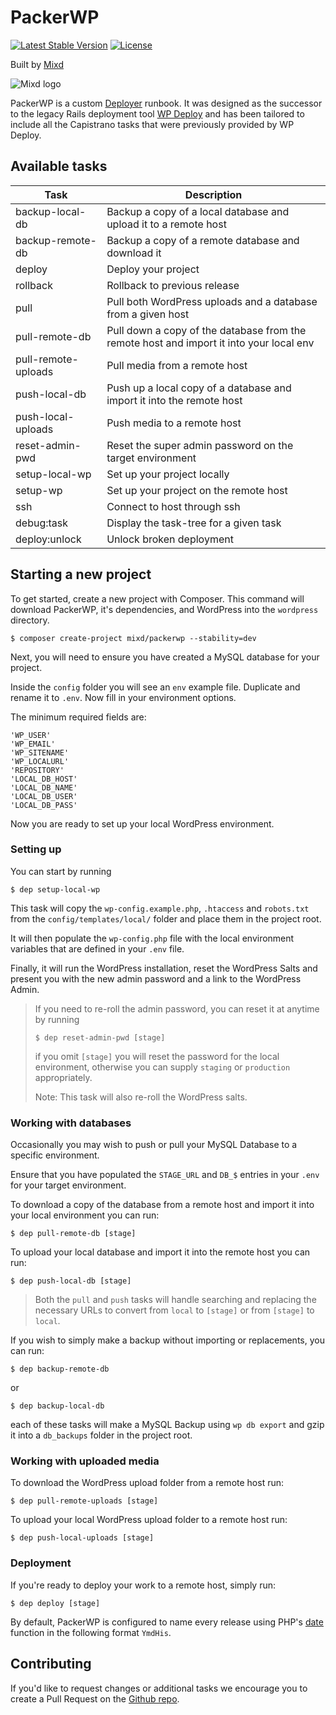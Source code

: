 # PackerWP

[![Latest Stable Version](https://poser.pugx.org/mixd/packerwp/v)](//packagist.org/packages/mixd/packerwp) [![License](https://poser.pugx.org/mixd/packerwp/license)](//packagist.org/packages/mixd/packerwp)

Built by [Mixd](https://github.com/Mixd/)

![Mixd logo](https://avatars1.githubusercontent.com/u/2025589?s=75 "Mixd - World Class Web Design")

PackerWP is a custom [Deployer](https://deployer.org/) runbook. It was designed as the successor to the legacy Rails deployment tool [WP Deploy](https://github.com/mixd/wp-deploy) and has been tailored to include all the Capistrano tasks that were previously provided by WP Deploy.

## Available tasks

| Task                   | Description                                                                             |
|------------------------|-----------------------------------------------------------------------------------------|
| backup-local-db        | Backup a copy of a local database and upload it to a remote host                        |
| backup-remote-db       | Backup a copy of a remote database and download it                                      |
| deploy                 | Deploy your project                                                                     |
| rollback               | Rollback to previous release                                                            |
| pull                   | Pull both WordPress uploads and a database from a given host                            |
| pull-remote-db         | Pull down a copy of the database from the remote host and import it into your local env |
| pull-remote-uploads    | Pull media from a remote host                                                           |
| push-local-db          | Push up a local copy of a database and import it into the remote host                   |
| push-local-uploads     | Push media to a remote host                                                             |
| reset-admin-pwd        | Reset the super admin password on the target environment                                |
| setup-local-wp         | Set up your project locally                                                             |
| setup-wp               | Set up your project on the remote host                                                  |
| ssh                    | Connect to host through ssh                                                             |
| debug:task             | Display the task-tree for a given task                                                  |
| deploy:unlock          | Unlock broken deployment                                                                |

## Starting a new project

To get started, create a new project with Composer. This command will download PackerWP, it's dependencies, and  WordPress into the `wordpress` directory.

```
$ composer create-project mixd/packerwp --stability=dev
```

Next, you will need to ensure you have created a MySQL database for your project.

Inside the `config` folder you will see an `env` example file. Duplicate and rename it to `.env`. Now fill in your environment options.

The minimum required fields are:

    'WP_USER'
    'WP_EMAIL'
    'WP_SITENAME'
    'WP_LOCALURL'
    'REPOSITORY'
    'LOCAL_DB_HOST'
    'LOCAL_DB_NAME'
    'LOCAL_DB_USER'
    'LOCAL_DB_PASS'

Now you are ready to set up your local WordPress environment.

### Setting up

You can start by running

```
$ dep setup-local-wp
```

This task will copy the `wp-config.example.php`, `.htaccess` and `robots.txt` from the `config/templates/local/` folder and place them in the project root.

It will then populate the `wp-config.php` file with the local environment variables that are defined in your `.env` file.

Finally, it will run the WordPress installation, reset the WordPress Salts and present you with the new admin password and a link to the WordPress Admin.

>If you need to re-roll the admin password, you can reset it at anytime by running
>
>`$ dep reset-admin-pwd [stage]`
>
> if you omit `[stage]` you will reset the password for the local environment, otherwise you can supply `staging` or `production` appropriately.
>
>Note: This task will also re-roll the WordPress salts.

### Working with databases

Occasionally you may wish to push or pull your MySQL Database to a specific environment.

Ensure that you have populated the `STAGE_URL` and `DB_$` entries in your `.env` for your target environment.

To download a copy of the database from a remote host and import it into your local environment you can run:
```
$ dep pull-remote-db [stage]
```

To upload your local database and import it into the remote host you can run:
```
$ dep push-local-db [stage]
```
>Both the `pull` and `push` tasks will handle searching and replacing the necessary URLs to convert from `local` to `[stage]` or from `[stage]` to `local`.

If you wish to simply make a backup without importing or replacements, you can run:
```
$ dep backup-remote-db
```
or
```
$ dep backup-local-db
```
each of these tasks will make a MySQL Backup using `wp db export` and gzip it into a `db_backups` folder in the project root.

### Working with uploaded media

To download the WordPress upload folder from a remote host run:
```
$ dep pull-remote-uploads [stage]
```

To upload your local WordPress upload folder to a remote host run:
```
$ dep push-local-uploads [stage]
```

### Deployment

If you're ready to deploy your work to a remote host, simply run:
```
$ dep deploy [stage]
```

By default, PackerWP is configured to name every release using PHP's [date](https://www.php.net/manual/en/function.date.php) function in the following format `YmdHis`.

## Contributing

If you'd like to request changes or additional tasks we encourage you to create a Pull Request on the [Github repo](https://github.com/mixd/packerwp).
